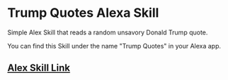 # Trump Quotes Alexa Skill
Simple Alex Skill that reads a random unsavory Donald Trump quote.

You can find this Skill under the name "Trump Quotes" in your Alexa app. 

## [Alex Skill Link](https://www.alexaskillstore.com/Trump-Quotes/B0795DZ2CW)
